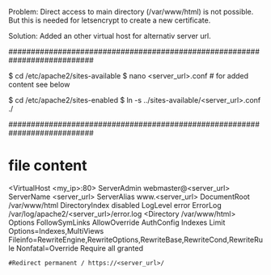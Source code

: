 Problem:
    Direct access to main directory (/var/www/html) is not possible.
    But this is needed for letsencrypt to create a new certificate.

Solution:
    Added an other virtual host for alternativ server url.

###########################################################################

$ cd /etc/apache2/sites-available
$ nano <server_url>.conf
    # for added content see below

$ cd /etc/apache2/sites-enabled
$ ln -s ../sites-available/<server_url>.conf ./

###########################################################################
# file content

<VirtualHost <my_ip>:80>
    ServerAdmin webmaster@<server_url>
    ServerName <server_url>
    ServerAlias www.<server_url>
    DocumentRoot /var/www/html
    DirectoryIndex disabled
    LogLevel error
    ErrorLog /var/log/apache2/<server_url>/error.log
    <Directory /var/www/html>
        Options FollowSymLinks
        AllowOverride AuthConfig Indexes Limit Options=Indexes,MultiViews \
            Fileinfo=RewriteEngine,RewriteOptions,RewriteBase,RewriteCond,RewriteRule Nonfatal=Override
        Require all granted
    </Directory>

    #Redirect permanent / https://<server_url>/

</VirtualHost>

